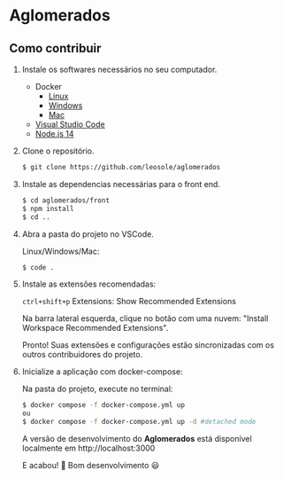 # Aglomerados

## Como contribuir

1. Instale os softwares necessários no seu computador.

    - Docker
       - [Linux](https://docs.docker.com/engine/install)
       - [Windows](https://docs.docker.com/docker-for-windows/install)
       - [Mac](https://docs.docker.com/docker-for-mac/install)
    - [Visual Studio Code](https://code.visualstudio.com/download)
    - [Node.js 14](https://nodejs.org)

2. Clone o repositório.

    ```bash
    $ git clone https://github.com/leosole/aglomerados
    ```

3. Instale as dependencias necessárias para o front end.

    ```bash
    $ cd aglomerados/front
    $ npm install
    $ cd ..
    ```

4. Abra a pasta do projeto no VSCode.

    Linux/Windows/Mac:
    ```bash
    $ code .
    ```

5. Instale as extensões recomendadas:

    `ctrl+shift+p` Extensions: Show Recommended Extensions

    Na barra lateral esquerda, clique no botão com uma nuvem: "Install Workspace Recommended Extensions".

    Pronto! Suas extensões e configurações estão sincronizadas com os outros contribuidores do projeto.

6. Inicialize a aplicação com docker-compose:

    Na pasta do projeto, execute no terminal:

    ```bash
    $ docker compose -f docker-compose.yml up
    ou
    $ docker compose -f docker-compose.yml up -d #detached mode
    ```

    A versão de desenvolvimento do **Aglomerados** está disponível localmente em http://localhost:3000


    E acabou! :tada: Bom desenvolvimento :smiley:


